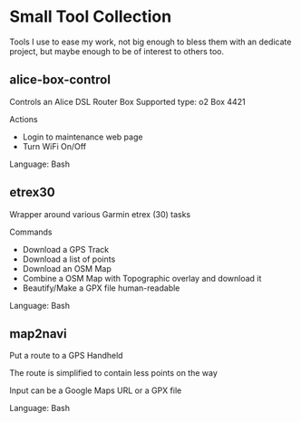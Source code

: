 Small Tool Collection
=====================

Tools I use to ease my work, not big enough to bless them with an
dedicate project, but maybe enough to be of interest to others too.


alice-box-control
-----------------
Controls an Alice DSL Router Box
Supported type: o2 Box 4421

Actions
- Login to maintenance web page
- Turn WiFi On/Off

Language: Bash

etrex30
-------
Wrapper around various Garmin etrex (30) tasks

Commands
- Download a GPS Track
- Download a list of points
- Download an OSM Map
- Combine a OSM Map with Topographic overlay and download it
- Beautify/Make a GPX file human-readable

Language: Bash

map2navi
--------
Put a route to a GPS Handheld

The route is simplified to contain less points on the way

Input can be a Google Maps URL or a GPX file

Language: Bash
